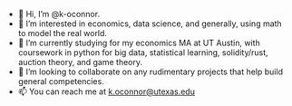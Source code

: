- 👋 Hi, I’m @k-oconnor. 
- 👀 I’m interested in economics, data science, and generally, using math to model the real world.
- 🌱 I’m currently studying for my economics MA at UT Austin, with coursework in python for big data, statistical learning, solidity/rust, auction theory, and game theory.
- 💞️ I’m looking to collaborate on any rudimentary projects that help build general competencies.
- 📫 You can reach me at k.oconnor@utexas.edu

